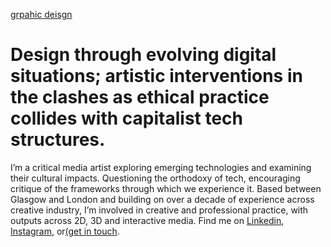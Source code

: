 [grpahic deisgn](https://grpahicdeisgn.com/)


# Design through evolving digital situations; artistic interventions in the clashes as ethical practice collides with capitalist tech structures.

I’m a critical media artist exploring emerging technologies and examining their cultural impacts. Questioning the orthodoxy of tech, encouraging critique of the frameworks through which we experience it. Based between Glasgow and London and building on over a decade of experience across creative industry, I’m involved in creative and professional practice, with outputs across 2D, 3D and interactive media. Find me on [Linkedin](https://linkedin.com/in/nathandavidsmith), [Instagram](https://instagram.com/nathandavidsmith), or[(get in touch](https://grpahicdeisgn.com/contact).

